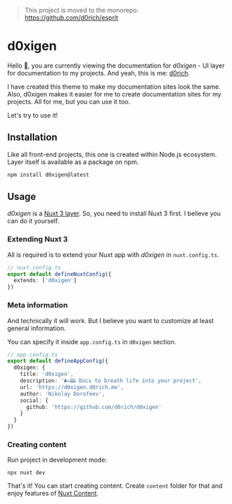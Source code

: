 > This project is moved to the monorepo: https://github.com/d0rich/esprit

# d0xigen

Hello 👋, you are currently viewing the documentation for _d0xigen_ - UI layer for documentation to my projects. And yeah, this is me: [d0rich](https://github.com/d0rich).

I have created this theme to make my documentation sites look the same. Also, d0xigen makes it easier for me to create documentation sites for my projects. All for me, but you can use it too.

Let's try to use it!

## Installation

Like all front-end projects, this one is created within Node.js ecosystem. Layer itself is available as a package on npm.

```bash
npm install d0xigen@latest
```

## Usage

_d0xigen_ is a [Nuxt 3 layer](https://nuxt.com/docs/getting-started/layers). So, you need to install Nuxt 3 first. I believe you can do it yourself.

### Extending Nuxt 3

All is required is to extend your Nuxt app with _d0xigen_ in `nuxt.config.ts`.

```ts
// nuxt.config.ts
export default defineNuxtConfig({
  extends: ['d0xigen']
})
```

### Meta information

And technically it will work. But I believe you want to customize at least general information.

You can specify it inside `app.config.ts` in `d0xigen` section.

```ts 
// app.config.ts
export default defineAppConfig({
  d0xigen: {
    title: 'd0xigen',
    description: '🌬🕮 Docs to breath life into your project',
    url: 'https://d0xigen.d0rich.me',
    author: 'Nikolay Dorofeev',
    social: {
      github: 'https://github.com/d0rich/d0xigen'
    }
  }
})
```

### Creating content

Run project in development mode:

```shell
npx nuxt dev
```

That's it! You can start creating content. Create `content` folder for that and enjoy features of [Nuxt Content](https://content.nuxtjs.org/).
